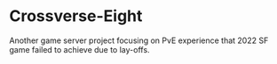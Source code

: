 # Crossverse-Eight
Another game server project focusing on PvE experience that 2022 SF game failed to achieve due to lay-offs.

